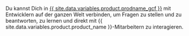 Du kannst Dich in [{{ site.data.variables.product.prodname_gcf }}](https://github.community) mit Entwicklern auf der ganzen Welt verbinden, um Fragen zu stellen und zu beantworten, zu lernen und direkt mit {{ site.data.variables.product.product_name }}-Mitarbeitern zu interagieren.

